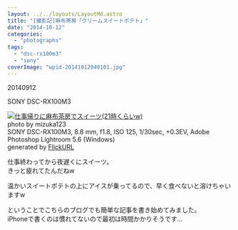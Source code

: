 ```yaml
---
layout: ../../layouts/LayoutMd.astro
title: "[撮影記]麻布茶房「クリームスイートポテト」"
date: "2014-10-12"
categories: 
  - "photographs"
tags: 
  - "dsc-rx100m3"
  - "sony"
coverImage: "wpid-20141012040101.jpg"
---
```


20140912

SONY DSC-RX100M3

[![仕事帰りに麻布茶房でスイーツ(21時くらいw)](images/15219978202_278f05c3cc_b.jpg)](https://www.flickr.com/photos/mizuka123/15219978202/sizes/l/ "20140912-RICOH GR-麻布茶房「クリームスイートポテト」_01")  
photo by mizuka123  
SONY DSC-RX100M3, 8.8 mm, f1.8, ISO 125, 1/30sec, +0.3EV, Adobe Photoshop Lightroom 5.6 (Windows)  
generated by [FlickURL](https://itunes.apple.com/jp/app/flickurl/id817330241?mt=8)

仕事終わってから夜遅くにスイーツ。  
きっと疲れてたんだねw

温かいスイートポテトの上にアイスが乗ってるので、早く食べないと溶けちゃいますw

ということでこちらのブログでも簡単な記事を書き始めてみました。  
iPhoneで書くのは慣れてないので最初は時間かかりそうです…
